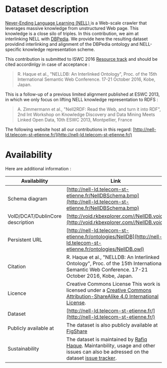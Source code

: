 # Dataset description

[ Never-Ending Language Learning (NELL) ](http://rtw.ml.cmu.edu/rtw/) is a Web-scale crawler that leverages massive knowledge from unstructured Web page. 
This knowledge is a close silo of triples. 
In this contribution, we aim at interlinking NELL with [DBPedia](http://wiki.dbpedia.org/).
We provide here the resulting dataset providind interlinking and alignment of the DBPedia ontology and NELL-specific knowledge representation scheme.

This contribution is submitted to ISWC 2016 [Resource track](http://iswc2016.semanticweb.org/pages/calls/resource-track.html) and should be cited accordinlgy in case of acceptance :

> R. Haque et al., "NELLDB: An Interlinked Ontology", Proc. of the 15th International Semantic Web Conference. 17-21 October 2016, Kobe, Japan.

This is a follow-up of a previous limited alignment published at ESWC 2013, in which we only focus on lifting NELL knowledge representation to RDFS :

> A. Zimmermann et al., "Nell2RDF: Read the Web, and turn it into RDF", 2nd Int Workshop on Knowledge Discovery and Data Mining Meets Linked Open Data, 10th ESWC 2013, Montpellier, France

The following website host all our contributions in this regard: [http://nell-ld.telecom-st-etienne.fr/](http://nell-ld.telecom-st-etienne.fr/)

# Availability

Here are additional information : 

| Availability  | Link          |
| ------------- | ------------- |
| Schema diagram  | [http://nell-ld.telecom-st-etienne.fr/NellDBSchema.bmp](http://nell-ld.telecom-st-etienne.fr/NellDBSchema.bmp)  |
| VoID/DCAT/DublinCore description  | [http://void.rkbexplorer.com//NellDB.void](http://void.rkbexplorer.com//NellDB.void)  |
| Persistent URL | [http://nell-ld.telecom-st-etienne.fr/ontologies/NellDB](http://nell-ld.telecom-st-etienne.fr/ontologies/NellDB.owl)  |
| Citation  | R. Haque et al., "NELLDB: An Interlinked Ontology", Proc. of the 15th International Semantic Web Conference. 17-21 October 2016, Kobe, Japan.  |
| Licence  | Creative Commons License This work is licensed under a [Creative Commons Attribution-ShareAlike 4.0 International License](http://creativecommons.org/licenses/by-sa/4.0/).  |
| Dataset  | [http://nell-ld.telecom-st-etienne.fr/](http://nell-ld.telecom-st-etienne.fr/) |
| Publicly available at  | The dataset is also publicly available at [FigShare]()  |
| Sustainability  | The dataset is maintained by [Rafiq Haque](rafiq.ced@gmail.com). Maintanbility, usage and other issues can also be adressed on the dataset [issue tracker](https://github.com/demohaq/NellDB/issues). |
